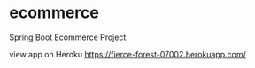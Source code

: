# ecommerce
Spring Boot Ecommerce Project

view app on Heroku 
https://fierce-forest-07002.herokuapp.com/
